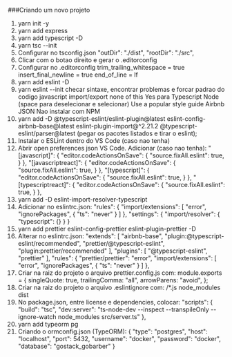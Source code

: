 ###Criando um novo projeto

1) yarn init -y
2) yarn add express
3) yarn add typescript -D
4) yarn tsc --init
5) Configurar no tsconfig.json
  "outDir": "./dist",
  "rootDir": "./src",
6) Clicar com o botao direito e gerar o .editorconfig
7) Configurar no .editorconfig
  trim_trailing_whitespace = true
  insert_final_newline = true
  end_of_line = lf
8) yarn add eslint -D
9) yarn eslint --init
  checar sintaxe, encontrar problemas e forcar padrao do codigo
  javascript import/export
  none of this
  Yes para Typescript
  Node (space para deselecionar e selecionar)
  Use a popular style guide
  Airbnb
  JSON
  Nao instalar com NPM
10) yarn add -D @typescript-eslint/eslint-plugin@latest eslint-config-airbnb-base@latest eslint-plugin-import@^2.21.2 @typescript-eslint/parser@latest (pegar os pacotes listados e tirar o eslint);
11) Instalar o ESLint dentro do VS Code (caso nao tenha)
12) Abrir open preferences json VS Code. Adicionar (caso nao tenha):
  "[javascript]": {
        "editor.codeActionsOnSave": {
            "source.fixAll.eslint": true,
        }
    },
    "[javascriptreact]": {
        "editor.codeActionsOnSave": {
            "source.fixAll.eslint": true,
        }
    },
    "[typescript]": {
        "editor.codeActionsOnSave": {
            "source.fixAll.eslint": true,
        }
    },
    "[typescriptreact]": {
        "editor.codeActionsOnSave": {
            "source.fixAll.eslint": true,
        }
    },
13) yarn add -D eslint-import-resolver-typescript
14) Adicionar no eslintrc.json:
    "rules": {
      "import/extensions": [
        "error",
        "ignorePackages",
        {
          "ts": "never"
        }
      ]
    },
    "settings": {
      "import/resolver": {
        "typescript": {}
      }
    }
15) yarn add prettier eslint-config-prettier eslint-plugin-prettier -D
16) Alterar no eslintrc.json:
  "extends": [
          "airbnb-base",
          "plugin:@typescript-eslint/recommended",
          "prettier/@typescript-eslint",
          "plugin:prettier/recommended"
  ],
  "plugins": [
    "@typescript-eslint",
    "prettier"
  ],
  "rules": {
      "prettier/prettier": "error",
      "import/extensions": [
        "error",
        "ignorePackages",
        {
          "ts": "never"
        }
      ]
    },
17) Criar na raiz do projeto o arquivo prettier.config.js com:
  module.exports = {
    singleQuote: true,
    trailingComma: "all",
    arrowParens: "avoid",
  };
18) Criar na raiz do projeto o arquivo .eslintignore com:
  /*.js
  node_modules
  dist
19) No package.json, entre license e dependencies, colocar:
  "scripts": {
    "build": "tsc",
    "dev:server": "ts-node-dev --inspect --transpileOnly --ignore-watch node_modules src/server.ts"
  },
20) yarn add typeorm pg
21) Criando o ormconfig.json (TypeORM):
  {
    "type": "postgres",
    "host": "localhost",
    "port": 5432,
    "username": "docker",
    "password": "docker",
    "database": "gostack_gobarber"
  }



